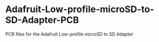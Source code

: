 # Adafruit-Low-profile-microSD-to-SD-Adapter-PCB
PCB files for the Adafruit Low-profile microSD to SD Adapter
